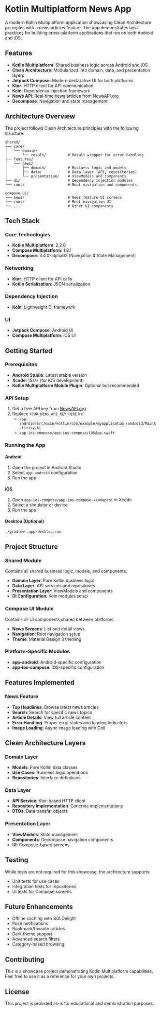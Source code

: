 # Kotlin Multiplatform News App

A modern Kotlin Multiplatform application showcasing Clean Architecture principles with a news articles feature. The app demonstrates best practices for building cross-platform applications that run on both Android and iOS.

## Features

-   **Kotlin Multiplatform**: Shared business logic across Android and iOS
-   **Clean Architecture**: Modularized into domain, data, and presentation layers
-   **Jetpack Compose**: Modern declarative UI for both platforms
-   **Ktor**: HTTP client for API communication
-   **Koin**: Dependency injection framework
-   **News API**: Real-time news articles from NewsAPI.org
-   **Decompose**: Navigation and state management

## Architecture Overview

The project follows Clean Architecture principles with the following structure:

```
shared/
├── core/
│   └── domain/
│       └── result/          # Result wrapper for error handling
├── features/
│   └── news/
│       ├── domain/          # Business logic and models
│       ├── data/            # Data layer (API, repositories)
│       └── presentation/    # ViewModels and components
├── di/                      # Dependency injection modules
└── root/                    # Root navigation and components

compose-ui/
├── news/                    # News feature UI screens
├── root/                    # Root navigation UI
└── ...                      # Other UI components
```

## Tech Stack

### Core Technologies

-   **Kotlin Multiplatform**: 2.2.0
-   **Compose Multiplatform**: 1.8.1
-   **Decompose**: 3.4.0-alpha02 (Navigation & State Management)

### Networking

-   **Ktor**: HTTP client for API calls
-   **Kotlin Serialization**: JSON serialization

### Dependency Injection

-   **Koin**: Lightweight DI framework

### UI

-   **Jetpack Compose**: Android UI
-   **Compose Multiplatform**: iOS UI

## Getting Started

### Prerequisites

-   **Android Studio**: Latest stable version
-   **Xcode**: 15.0+ (for iOS development)
-   **Kotlin Multiplatform Mobile Plugin**: Optional but recommended

### API Setup

1. Get a free API key from [NewsAPI.org](https://newsapi.org/)
2. Replace `YOUR_NEWS_API_KEY_HERE` in:
    - `app-android/src/main/kotlin/com/example/myapplication/android/MainActivity.kt`
    - `app-ios-compose/app-ios-compose/iOSApp.swift`

### Running the App

#### Android

1. Open the project in Android Studio
2. Select `app-android` configuration
3. Run the app

#### iOS

1. Open `app-ios-compose/app-ios-compose.xcodeproj` in Xcode
2. Select a simulator or device
3. Run the app

#### Desktop (Optional)

```bash
./gradlew :app-desktop:run
```

## Project Structure

### Shared Module

Contains all shared business logic, models, and components:

-   **Domain Layer**: Pure Kotlin business logic
-   **Data Layer**: API services and repositories
-   **Presentation Layer**: ViewModels and components
-   **DI Configuration**: Koin modules setup

### Compose UI Module

Contains all UI components shared between platforms:

-   **News Screens**: List and detail views
-   **Navigation**: Root navigation setup
-   **Theme**: Material Design 3 theming

### Platform-Specific Modules

-   **app-android**: Android-specific configuration
-   **app-ios-compose**: iOS-specific configuration

## Features Implemented

### News Feature

-   **Top Headlines**: Browse latest news articles
-   **Search**: Search for specific news topics
-   **Article Details**: View full article content
-   **Error Handling**: Proper error states and loading indicators
-   **Image Loading**: Async image loading with Coil

## Clean Architecture Layers

### Domain Layer

-   **Models**: Pure Kotlin data classes
-   **Use Cases**: Business logic operations
-   **Repositories**: Interface definitions

### Data Layer

-   **API Service**: Ktor-based HTTP client
-   **Repository Implementation**: Concrete implementations
-   **DTOs**: Data transfer objects

### Presentation Layer

-   **ViewModels**: State management
-   **Components**: Decompose navigation components
-   **UI**: Compose-based screens

## Testing

While tests are not required for this showcase, the architecture supports:

-   Unit tests for use cases
-   Integration tests for repositories
-   UI tests for Compose screens

## Future Enhancements

-   Offline caching with SQLDelight
-   Push notifications
-   Bookmark/favorite articles
-   Dark theme support
-   Advanced search filters
-   Category-based browsing

## Contributing

This is a showcase project demonstrating Kotlin Multiplatform capabilities. Feel free to use it as a reference for your own projects.

## License

This project is provided as-is for educational and demonstration purposes.
